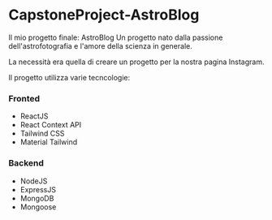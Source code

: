 # CapstoneProject-AstroBlog

Il mio progetto finale: AstroBlog
Un progetto nato dalla passione dell'astrofotografia e l'amore della scienza in generale.

La necessità era quella di creare un progetto per la nostra pagina Instagram.

Il progetto utilizza varie tecncologie:

### Fronted
- ReactJS
- React Context API
- Tailwind CSS
- Material Tailwind

### Backend
- NodeJS
- ExpressJS
- MongoDB
- Mongoose
